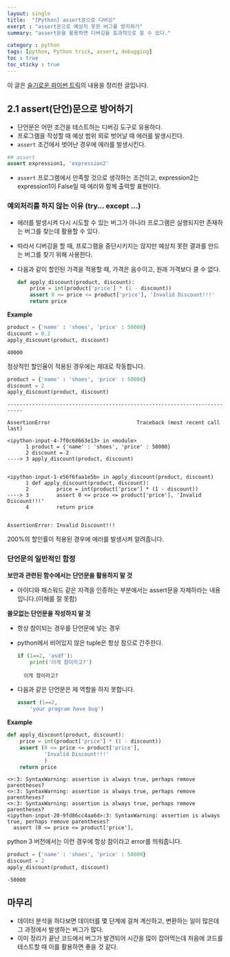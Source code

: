 ```yaml
---
layout: single
title:  "[Python] assert문으로 디버깅"
exerpt : "assert문으로 예상치 못한 버그를 방지하기"
summary: "assert문을 활용하면 디버깅을 효과적으로 할 수 있다."

category : python
tags: [python, Python trick, assert, debugging]
toc : true
toc_sticky : true
---
```

이 글은 [슬기로운 파이썬 트릭](https://www.aladin.co.kr/shop/wproduct.aspx?ItemId=179118176)의 내용을 정리한 글입니다.

## 2.1 assert(단언)문으로 방어하기

- 단언문은 어떤 조건을 테스트하는 디버깅 도구로 유용하다.
- 프로그램을 작성할 때 예상 범위 외로 벗어날 때 에러를 발생시킨다.
- `assert` 조건에서 벗어난 경우에 에러를 발생시킨다.

```python
## assert
assert expression1, 'expression2'
```

- `assert` 프로그램에서 만족할 것으로 생각하는 조건이고, expression2는 expression1이 False일 때 에러와 함께 출력할 표현이다.

### **예외처리를 하지 않는 이유 (try... except ...)**

- 에러를 발생시켜 다시 시도할 수 있는 버그가 아니라 프로그램은 실행되지만 존재하는 버그를 찾는데 활용할 수 있다.
- 따라서 디버깅을 할 때, 프로그램을 중단시키지는 않지만 예상치 못한 결과를 만드는 버그를 찾기 위해 사용한다.
- 다음과 같이 할인된 가격을 적용할 때, 가격은 음수이고, 원래 가격보다 클 수 없다.

    ```python
    def apply_discount(product, discount):
    	price = int(product['price'] * (1 - discount))
    	assert 0 <= price <= product['price'], 'Invalid Discount!!!'
    	return price
    ```

**Example**
```python
product = {'name' : 'shoes', 'price' : 50000}
discount = 0.2
apply_discount(product, discount)

```




    40000

정상적인 할인율이 적용된 경우에는 제대로 작동합니다.
```python
product = {'name' : 'shoes', 'price' : 50000}
discount = 2
apply_discount(product, discount)
```


    ---------------------------------------------------------------------------

    AssertionError                            Traceback (most recent call last)

    <ipython-input-4-7f0c68663e13> in <module>
          1 product = {'name' : 'shoes', 'price' : 50000}
          2 discount = 2
    ----> 3 apply_discount(product, discount)
    

    <ipython-input-1-e56f6faa1e5b> in apply_discount(product, discount)
          1 def apply_discount(product, discount):
          2         price = int(product['price'] * (1 - discount))
    ----> 3         assert 0 <= price <= product['price'], 'Invalid Discount!!!'
          4         return price
    

    AssertionError: Invalid Discount!!!
200%의 할인률이 적용된 경우에 에러를 발생시켜 알려줍니다.


### 단언문의 일반적인 함정

**보안과 관련된 함수에서는 단언문을 활용하지 말 것**
- 아이디와 패스워드 같은 자격을 인증하는 부분에서는 assert문을 자제하라는 내용입니다.(이해를 잘 못함)

**쓸모없는 단언문을 작성하지 말 것**

- 항상 참이되는 경우를 단언문에 넣는 경우
- python에서 비어있지 않은 tuple은 항상 참으로 간주한다.

    ```python
    if (1==2, 'asdf'):
        print('이게 참이라고?')
    ```

        이게 참이라고?

- 다음과 같은 단언문은 제 역할을 하지 못합니다.

    ```python
    assert (1==2,
        'your program have bug')
    ```

**Example**
```python
def apply_discount(product, discount):
	price = int(product['price'] * (1 - discount))
	assert (0 <= price <= product['price'],
            'Invalid Discount!!!'
            )
	return price
```

    <>:3: SyntaxWarning: assertion is always true, perhaps remove parentheses?
    <>:3: SyntaxWarning: assertion is always true, perhaps remove parentheses?
    <>:3: SyntaxWarning: assertion is always true, perhaps remove parentheses?
    <ipython-input-20-9fd86cc4aa6d>:3: SyntaxWarning: assertion is always true, perhaps remove parentheses?
      assert (0 <= price <= product['price'],
    

python 3 버전에서는 이런 경우에 항상 참이라고 error를 띄워줍니다.


```python
product = {'name' : 'shoes', 'price' : 50000}
discount = 2
apply_discount(product, discount)
```




    -50000

## 마무리
- 데이터 분석을 하다보면 데이터를 몇 단계에 걸쳐 계산하고, 변환하는 일이 많은데 그 과정에서 발생하는 버그가 많다.
- 이미 정리가 끝난 코드에서 버그가 발견되어 시간을 많이 잡아먹는데 처음에 코드를 테스트할 때 이를 활용하면 좋을 것 같다.